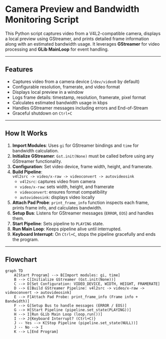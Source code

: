 # Camera Preview and Bandwidth Monitoring Script

This Python script captures video from a V4L2-compatible camera, displays a local preview using GStreamer, and prints detailed frame information along with an estimated bandwidth usage. It leverages **GStreamer** for video processing and **GLib MainLoop** for event handling.

---

## Features

- Captures video from a camera device (`/dev/video0` by default)
- Configurable resolution, framerate, and video format
- Displays local preview in a window
- Logs frame details: timestamp, resolution, framerate, pixel format
- Calculates estimated bandwidth usage in kbps
- Handles GStreamer messages including errors and End-of-Stream
- Graceful shutdown on `Ctrl+C`

---

## How It Works

1. **Import Modules**: Uses `gi` for GStreamer bindings and `time` for bandwidth calculation.
2. **Initialize GStreamer**: `Gst.init(None)` must be called before using any GStreamer functionality.
3. **Configuration**: Set video device, frame width, height, and framerate.
4. **Build Pipeline**:  
   `v4l2src -> video/x-raw -> videoconvert -> autovideosink`  
   - `v4l2src`: captures video from camera  
   - `video/x-raw`: sets width, height, and framerate  
   - `videoconvert`: ensures format compatibility  
   - `autovideosink`: displays video locally
5. **Attach Pad Probe**: `print_frame_info` function inspects each frame, prints frame info, and calculates bandwidth.
6. **Setup Bus**: Listens for GStreamer messages (`ERROR`, `EOS`) and handles them.
7. **Start Pipeline**: Sets pipeline to `PLAYING` state.
8. **Run Main Loop**: Keeps pipeline alive until interrupted.
9. **Keyboard Interrupt**: On `Ctrl+C`, stops the pipeline gracefully and ends the program.

---

## Flowchart

```mermaid
graph TD
    A[Start Program] --> B[Import modules: gi, time]
    B --> C[Initialize GStreamer (Gst.init(None))]
    C --> D[Set Configuration: VIDEO_DEVICE, WIDTH, HEIGHT, FRAMERATE]
    D --> E[Build GStreamer Pipeline: v4l2src -> video/x-raw -> videoconvert -> autovideosink]
    E --> F[Attach Pad Probe: print_frame_info (Frame info + Bandwidth)]
    F --> G[Setup Bus to handle messages (ERROR / EOS)]
    G --> H[Start Pipeline (pipeline.set_state(PLAYING))]
    H --> I[Run GLib Main Loop (loop.run())]
    I --> J{Keyboard Interrupt? (Ctrl+C)}
    J -- Yes --> K[Stop Pipeline (pipeline.set_state(NULL))]
    J -- No --> I
    K --> L[End Program]
